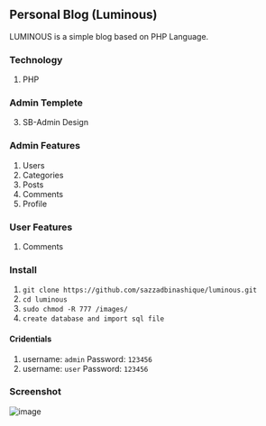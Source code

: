 ## Personal Blog (Luminous)
LUMINOUS is a simple blog based on PHP Language. 
### Technology
1. PHP
### Admin Templete
3. SB-Admin Design

### Admin Features
1. Users
2. Categories
3. Posts
4. Comments
5. Profile



### User Features
1. Comments

### Install
01. `git clone https://github.com/sazzadbinashique/luminous.git`
02. `cd luminous`
03. `sudo chmod -R 777 /images/`
04. `create database and import sql file`


#### Cridentials
01. 
    username: `admin` 
    Password: `123456`
02. 
    username: `user` 
    Password: `123456`



### Screenshot

<img src="#" alt="image">